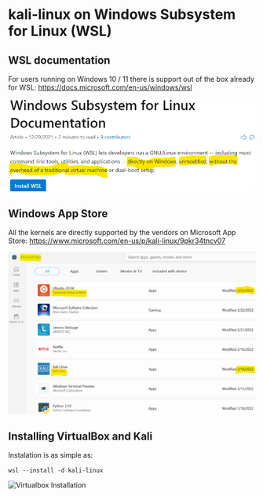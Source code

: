# kali-linux on Windows Subsystem for Linux (WSL)

## WSL documentation

For users running on Windows 10 / 11 there is support out of the box already for WSL: https://docs.microsoft.com/en-us/windows/wsl

<img src="wsl-documentation.png" alt="WSL documentation">


## Windows App Store

All the kernels are directly supported by the vendors on Microsoft App Store: https://www.microsoft.com/en-us/p/kali-linux/9pkr34tncv07

<img src="Microsoft-Store.png" alt="Windows App Store">


## Installing VirtualBox and Kali

Instalation is as simple as: 
```
wsl --install -d kali-linux
```
<img src="kali+install.gif" alt="Virtualbox Installation">


